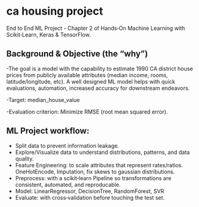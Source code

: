 
# ca housing project

End to End ML Project - Chapter 2 of Hands‑On Machine Learning with Scikit‑Learn, Keras & TensorFlow.  


## Background & Objective (the “why”)

-The goal is a model with the capability to estimate 1990 CA district house prices from publicly available attributes (median income, rooms, latitude/longitude, etc). A well designed ML model helps with quick evaluations, automation, increased accuracy for downstream endeavors. 

-Target: median_house_value

-Evaluation criterion: Minimize RMSE (root mean squared error).

## ML Project workflow:  

- Split data to prevent information leakage.
- Explore/Visualize data to understand distributions, patterns, and data quality.
- Feature Engineering: to scale attributes that represent rates/ratios. OneHotEncode, Imputation, fix skews to gaussian distributions.
- Preprocess: with a scikit‑learn Pipeline so transformations are consistent, automated, and reproducable.
- Model: LinearRegressor, DecisionTree, RandomForest, SVR
- Evaluate: with cross‑validation before touching the test set.
